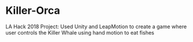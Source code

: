 # Killer-Orca
LA Hack 2018 Project: Used Unity and LeapMotion to create a game where user controls the Killer Whale using hand motion to eat fishes
